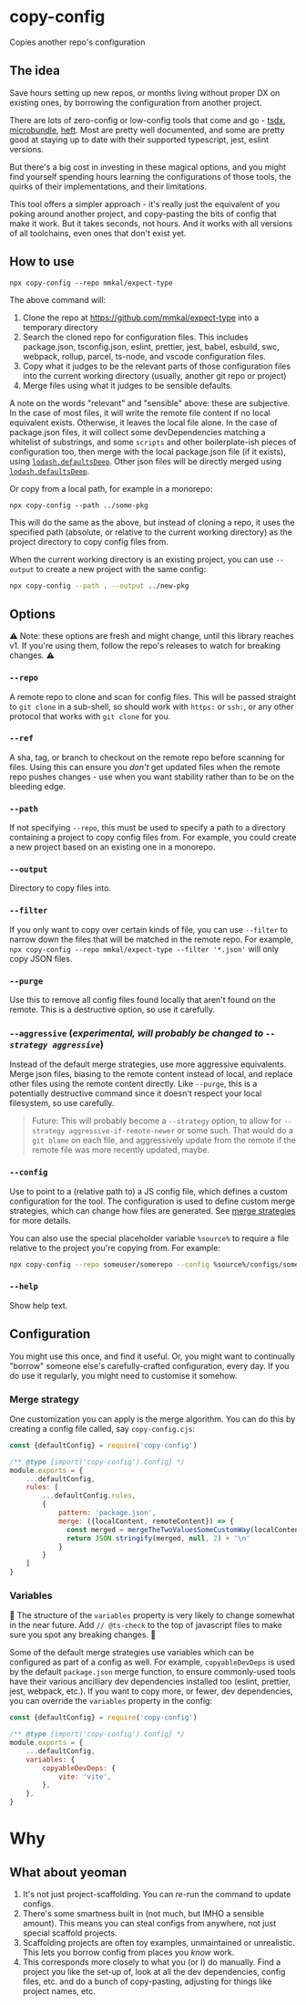 # copy-config

Copies another repo's configuration

## The idea

Save hours setting up new repos, or months living without proper DX on existing ones, by borrowing the configuration from another project.

There are lots of zero-config or low-config tools that come and go - [tsdx](https://npmjs.com/package/tsdx), [microbundle](https://www.npmjs.com/package/microbundle), [heft](https://rushstack.io/pages/heft/overview). Most are pretty well documented, and some are pretty good at staying up to date with their supported typescript, jest, eslint versions.

But there's a big cost in investing in these magical options, and you might find yourself spending hours learning the configurations of those tools, the quirks of their implementations, and their limitations.

This tool offers a simpler approach - it's really just the equivalent of you poking around another project, and copy-pasting the bits of config that make it work. But it takes seconds, not hours. And it works with all versions of all toolchains, even ones that don't exist yet.

## How to use

```
npx copy-config --repo mmkal/expect-type
```

The above command will:

1. Clone the repo at https://github.com/mmkal/expect-type into a temporary directory
1. Search the cloned repo for configuration files. This includes package.json, tsconfig.json, eslint, prettier, jest, babel, esbuild, swc, webpack, rollup, parcel, ts-node, and vscode configuration files.
1. Copy what it judges to be the relevant parts of those configuration files into the current working directory (usually, another git repo or project)
1. Merge files using what it judges to be sensible defaults.

A note on the words "relevant" and "sensible" above: these are subjective. In the case of most files, it will write the remote file content if no local equivalent exists. Otherwise, it leaves the local file alone. In the case of package.json files, it will collect some devDependencies matching a whitelist of substrings, and some `scripts` and other boilerplate-ish pieces of configuration too, then merge with the local package.json file (if it exists), using [`lodash.defaultsDeep`](https://lodash.com/docs/4.17.15#defaultsDeep). Other json files will be directly merged using [`lodash.defaultsDeep`](https://lodash.com/docs/4.17.15#defaultsDeep).

Or copy from a local path, for example in a monorepo:

```
npx copy-config --path ../some-pkg
```

This will do the same as the above, but instead of cloning a repo, it uses the specified path (absolute, or relative to the current working directory) as the project directory to copy config files from.

When the current working directory is an existing project, you can use `--output` to create a new project with the same config:

```sh
npx copy-config --path . --output ../new-pkg
```

## Options

⚠️ Note: these options are fresh and might change, until this library reaches v1. If you're using them, follow the repo's releases to watch for breaking changes. ⚠️

### `--repo`

A remote repo to clone and scan for config files. This will be passed straight to `git clone` in a sub-shell, so should work with `https:` or `ssh:`, or any other protocol that works with `git clone` for you.

### `--ref`

A sha, tag, or branch to checkout on the remote repo before scanning for files. Using this can ensure you _don't_ get updated files when the remote repo pushes changes - use when you want stability rather than to be on the bleeding edge.

### `--path`

If not specifying `--repo`, this must be used to specify a path to a directory containing a project to copy config files from. For example, you could create a new project based on an existing one in a monorepo.

### `--output`

Directory to copy files into.

### `--filter`

If you only want to copy over certain kinds of file, you can use `--filter` to narrow down the files that will be matched in the remote repo. For example, `npx copy-config --repo mmkal/expect-type --filter '*.json'` will only copy JSON files.

### `--purge`

Use this to remove all config files found locally that aren't found on the remote. This is a destructive option, so use it carefully.

### `--aggressive` (_experimental, will probably be changed to `--strategy aggressive`_)

Instead of the default merge strategies, use more aggressive equivalents. Merge json files, biasing to the remote content instead of local, and replace other files using the remote content directly. Like `--purge`, this is a potentially destructive command since it doesn't respect your local filesystem, so use carefully.

>Future: This will probably become a `--strategy` option, to allow for `--strategy aggressive-if-remote-newer` or some such. That would do a `git blame` on each file, and aggressively update from the remote if the remote file was more recently updated, maybe.

### `--config`

Use to point to a (relative path to) a JS config file, which defines a custom configuration for the tool. The configuration is used to define custom merge strategies, which can change how files are generated. See [merge strategies](#merge-strategies) for more details.

You can also use the special placeholder variable `%source%` to require a file relative to the project you're copying from. For example:

```bash
npx copy-config --repo someuser/somerepo --config %source%/configs/someconfig.js
```

### `--help`

Show help text.

## Configuration

You might use this once, and find it useful. Or, you might want to continually "borrow" someone else's carefully-crafted configuration, every day. If you do use it regularly, you might need to customise it somehow.

### Merge strategy

One customization you can apply is the merge algorithm. You can do this by creating a config file called, say `copy-config.cjs`:

```js
const {defaultConfig} = require('copy-config')

/** @type {import('copy-config').Config} */
module.exports = {
    ...defaultConfig,
    rules: [
        ...defaultConfig.rules,
        {
            pattern: 'package.json',
            merge: ({localContent, remoteContent}) => {
              const merged = mergeTheTwoValuesSomeCustomWay(localContent, remoteContent)
              return JSON.stringify(merged, null, 2) + '\n'
            }
        }
    ]
}
```

### Variables

🚧 The structure of the `variables` property is very likely to change somewhat in the near future. Add `// @ts-check` to the top of javascript files to make sure you spot any breaking changes. 🚧

Some of the default merge strategies use variables which can be configured as part of a config as well. For example, `copyableDevDeps` is used by the default `package.json` merge function, to ensure commonly-used tools have their various ancilliary dev dependencies installed too (eslint, prettier, jest, webpack, etc.). If you want to copy more, or fewer, dev dependencies, you can override the `variables` property in the config:

```js
const {defaultConfig} = require('copy-config')

/** @type {import('copy-config').Config} */
module.exports = {
    ...defaultConfig,
    variables: {
        copyableDevDeps: {
            vite: 'vite',
        },
    },
}
```

# Why

## What about yeoman

1. It's not just project-scaffolding. You can _re_-run the command to update configs.
2. There's some smartness built in (not much, but IMHO a sensible amount). This means you can steal configs from anywhere, not just special scaffold projects.
3. Scaffolding projects are often toy examples, unmaintained or unrealistic. This lets you borrow config from places you _know_ work.
4. This corresponds more closely to what you (or I) do manually. Find a project you like the set-up of, look at all the dev dependencies, config files, etc. and do a bunch of copy-pasting, adjusting for things like project names, etc.
